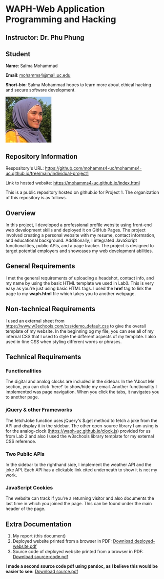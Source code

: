 # WAPH-Web Application Programming and Hacking

## Instructor: Dr. Phu Phung

## Student

**Name**: Salma Mohammad

**Email**: mohamms4@mail.uc.edu

**Short-bio**: Salma Mohammad hopes to learn more about ethical hacking and secure software development. 

<img src="headshot.jpg" style="width: 150px; height: 150px;">

## Repository Information

Respository's URL: https://github.com/mohamms4-uc/mohamms4-uc.github.io/tree/main/individual-project1

Link to hosted website: https://mohamms4-uc.github.io/index.html

This is a public repository hosted on github.io for Project 1. The organization of this repository is as follows.


## Overview

In this project, I developed a professional profile website using front-end web development skills and deployed it on GitHub Pages. The project involved creating a personal website with my resume, contact information, and educational background. Additionally, I integrated JavaScript functionalities, public APIs, and a page tracker. The project is designed to target potential employers and showcases my web development abilities.

## General Requirements

I met the general requirements of uploading a headshot, contact info, and my name by using the basic HTML template we used in Lab0. This is very easy as you're just using basic HTML tags. I used the **href** tag to link the page to my **waph.html** file which takes you to another webpage. 

## Non-technical Requirements

I used an external sheet from https://www.w3schools.com/css/demo_default.css to give the overall template of my website. In the beginning og my file, you can see all of my internal CSS that I used to style the different aspects of my template. I also used in-line CSS when styling different words or phrases.

## Technical Requirements

### Functionalities
The digital and analog clocks are included in the sidebar. In the 'About Me' section, you can click 'here!' to show/hide my email. Another functionality I implemented was page navigation. When you click the tabs, it navigates you to another page.

### jQuery & other Frameworks
The fetchJoke function uses jQuery's $.get method to fetch a joke from the API and display it in the sidebar. The other open-source library I am using is for the analog-clock (https://waph-uc.github.io/clock.js) provided for us from Lab 2 and also I used the w3schools library template for my external CSS reference. 

### Two Public APIs
In the sidebar to the righthand side, I implement the weather API and the joke API. Each API has a clickable link cited underneath to show it is not my work. 

### JavaScript Cookies
The website can track if you're a returning visitor and also documents the last time in which you joined the page. This can be found under the main header of the page. 

## Extra Documentation
1. My report (this document)
2. Deployed website printed from a browser in PDF: [Download deployed-website.pdf](deployed-website.pdf)
3. Source code of deployed website printed from a browser in PDF: [Download source-code.pdf](source-code.pdf)

**I made a second source code pdf using pandoc, as I believe this would be easier to see:** [Download source.pdf](source.pdf)
